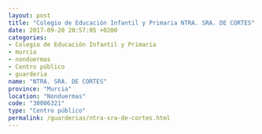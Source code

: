 ```yaml
---
layout: post
title: "Colegio de Educación Infantil y Primaria NTRA. SRA. DE CORTES"
date: 2017-09-20 20:57:05 +0200
categories:
- Colegio de Educación Infantil y Primaria
- murcia
- nonduermas
- Centro público
- guarderia
name: "NTRA. SRA. DE CORTES"
province: "Murcia"
location: "Nonduermas"
code: "30006321"
type: "Centro público"
permalink: /guarderias/ntra-sra-de-cortes.html
---
```

